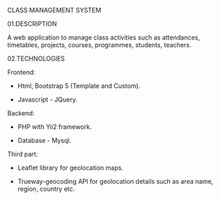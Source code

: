 CLASS MANAGEMENT SYSTEM

01.DESCRIPTION

A web application to manage class activities such as attendances, timetables, projects, courses, programmes, students, teachers.

02.TECHNOLOGIES

Frontend:

-   Html, Bootstrap 5 (Template and Custom).

-   Javascript - JQuery.

Backend:

-   PHP with Yii2 framework.

-   Database - Mysql.

Third part:

-   Leaflet library for geolocation maps.

-   Trueway-geocoding API for geolocation details such as area name, region, country etc.
